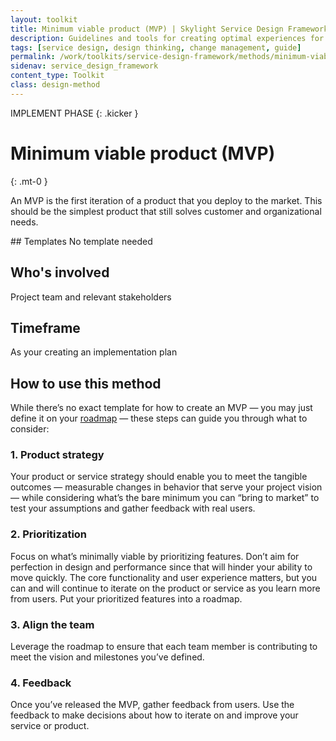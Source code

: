 ```yaml
---
layout: toolkit
title: Minimum viable product (MVP) | Skylight Service Design Framework
description: Guidelines and tools for creating optimal experiences for both users and your organization.
tags: [service design, design thinking, change management, guide]
permalink: /work/toolkits/service-design-framework/methods/minimum-viable-product/
sidenav: service_design_framework
content_type: Toolkit
class: design-method
---
```


IMPLEMENT PHASE
{: .kicker }

# Minimum viable product (MVP)
{: .mt-0 }

An MVP is the first iteration of a product that you deploy to the market. This should be the simplest product that still solves customer and organizational needs.

<div class="callout--tip callout--summary" markdown="1">
## Templates
No template needed

## Who's involved
Project team and relevant stakeholders

## Timeframe
As your creating an implementation plan
</div>

## How to use this method

While there’s no exact template for how to create an MVP — you may just define it on your [roadmap](/work/toolkits/service-design-framework/methods/roadmap/) — these steps can guide you through what to consider:

### 1. Product strategy

Your product or service strategy should enable you to meet the tangible outcomes — measurable changes in behavior that serve your project vision — while considering what’s the bare minimum you can “bring to market” to test your assumptions and gather feedback with real users.

### 2. Prioritization

Focus on what’s minimally viable by prioritizing features. Don’t aim for perfection in design and performance since that will hinder your ability to move quickly. The core functionality and user experience matters, but you can and will continue to iterate on the product or service as you learn more from users. Put your prioritized features into a roadmap.

### 3. Align the team

Leverage the roadmap to ensure that each team member is contributing to meet the vision and milestones you’ve defined.

### 4. Feedback

Once you’ve released the MVP, gather feedback from users. Use the feedback to make decisions about how to iterate on and improve your service or product.
